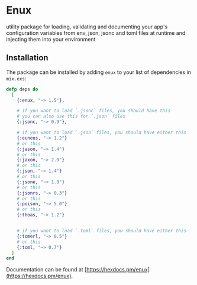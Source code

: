 # Enux

utility package for loading, validating and documenting your app's configuration variables from env, json, jsonc and toml files at runtime and injecting them into your environment

## Installation

The package can be installed by adding `enux` to your list of dependencies in `mix.exs`:

```elixir
defp deps do
  [
    {:enux, "~> 1.5"},

    # if you want to load `.jsonc` files, you should have this
    # you can also use this for `.json` files
    {:jsonc, "~> 0.9"},

    # if you want to load `.json` files, you should have either this
    {:euneus, "~> 1.2"}
    # or this
    {:jason, "~> 1.4"}
    # or this
    {:jaxon, "~> 2.0"}
    # or this
    {:json, "~> 1.4"}
    # or this
    {:jsone, "~> 1.8"}
    # or this
    {:jsonrs, "~> 0.3"}
    # or this
    {:poison, "~> 5.0"}
    # or this
    {:thoas, "~> 1.2"}


    # if you want to load `.toml` files, you should have either this
    {:tomerl, "~> 0.5"}
    # or this
    {:toml, "~> 0.7"}
  ]
end
```

Documentation can be found at [https://hexdocs.pm/enux](https://hexdocs.pm/enux).
